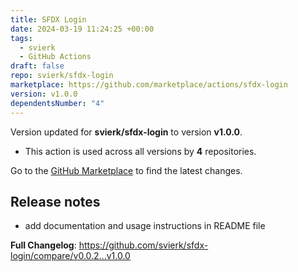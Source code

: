 ```yaml
---
title: SFDX Login
date: 2024-03-19 11:24:25 +00:00
tags:
  - svierk
  - GitHub Actions
draft: false
repo: svierk/sfdx-login
marketplace: https://github.com/marketplace/actions/sfdx-login
version: v1.0.0
dependentsNumber: "4"
---
```



Version updated for **svierk/sfdx-login** to version **v1.0.0**.
- This action is used across all versions by **4** repositories.

Go to the [GitHub Marketplace](https://github.com/marketplace/actions/sfdx-login) to find the latest changes.

## Release notes

- add documentation and usage instructions in README file

**Full Changelog**: https://github.com/svierk/sfdx-login/compare/v0.0.2...v1.0.0
